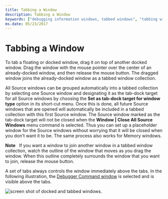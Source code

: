 ```yaml
---
title: Tabbing a Window
description: Tabbing a Window
keywords: ["debugging information windows, tabbed windows", "tabbing windows"]
ms.date: 05/23/2017
---
```


# Tabbing a Window


To tab a floating or docked window, drag it on top of another docked window. Drag the window with the mouse pointer over the center of an already-docked window, and then release the mouse button. The dragged window joins the already-docked window as a tabbed window collection.

All Source windows can be grouped automatically into a tabbed collection by selecting one Source window and designating it as the tab-dock target for all Source windows by choosing the **Set as tab-dock target for window type** option in its short-cut menu. Once this is done, all future Source windows that are opened will automatically be included in a tabbed collection with this first Source window. The Source window marked as the tab-dock target will not be closed when the **Window | Close All Source Windows** menu command is selected. Thus you can set up a placeholder window for the Source windows without worrying that it will be closed when you don't want it to be. The same process also works for Memory windows.

**Note**   If you want a window to join another window in a tabbed window collection, watch the outline of the window that moves as you drag the window. When this outline completely surrounds the window that you want to join, release the mouse button.

 

A set of tabs always controls the window immediately above the tabs. In the following illustration, the [Debugger Command window](debugger-command-window.md) is selected and is visible above the tabs.

![screen shot of docked and tabbed windows.](images/windock.png)

 

 





